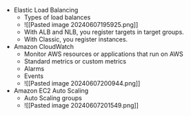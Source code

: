 - Elastic Load Balancing
	- Types of load balances
	- ![[Pasted image 20240607195925.png]]
	- With ALB and NLB, you register targets in target groups.
	- With Classic, you register instances.
- Amazon CloudWatch
	- Monitor AWS resources or applications that run on AWS
	- Standard metrics or custom metrics
	- Alarms
	- Events
	- ![[Pasted image 20240607200944.png]]
- Amazon EC2 Auto Scaling
	- Auto Scaling groups
	- ![[Pasted image 20240607201549.png]]